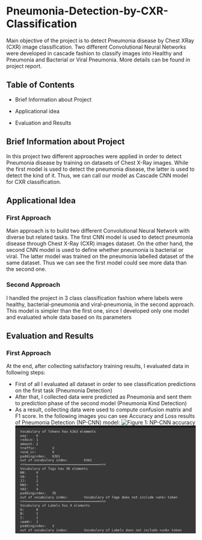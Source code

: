# Pneumonia-Detection-by-CXR-Classification
Main objective of the project is to detect Pneumonia disease by Chest XRay (CXR) image classification. Two different Convolutional Neural Networks were developed in cascade fashion to classify images into Healthy and Pneumonia and Bacterial or Viral Pneumonia. More details can be found in project report.

## Table of Contents
* Brief Information about Project
* Applicational idea

* Evaluation and Results

## Brief Information about Project
In this project two different approaches were applied in order to detect Pneumonia disease by training on datasets of Chest X-Ray images. While the first model is used to detect the pneumonia disease,
the latter is used to detect the kind of it. Thus, we can call our model as Cascade CNN model for CXR classification.

## Applicational Idea
### First Approach
Main approach is to build two different Convolutional Neural Network with diverse but related tasks. The first CNN model is used to detect pneumonia disease through Chest X-Ray (CXR) images dataset. On the other hand,
the second CNN model is used to define whether pneumonia is bacterial or viral. The latter model was trained on the pneumonia labelled dataset of the same dataset. Thus we can see the first model could see more data than the second one.

### Second Approach
I handled the project in 3 class classification fashion where labels were healthy, bacterial-pneumonia and viral-pneumonia, in the second approach. This model is simpler than the first one, since I developed only one model and
evaluated whole data based on its parameters

## Evaluation and Results
### First Approach
At the end, after collecting satisfactory training results, I evaluated data in following steps:
 * First of all I evaluated all dataset in order to see classification predictions on the first task (Pneumonia Detection)
 * After that, I collected data were predicted as Pneumonia and sent them to prediction phase of  the second model (Pneumonia Kind Detection)
 * As a result, collecting data were used to compute confusion matrix and F1 score.
 In the following images you can see Accuracy and Loss results of Pneumonia Detection (NP-CNN) model:
 ![Figure 1: NP-CNN accuracy](https://github.com/NamazovMN/Pneumonia-Detection-by-CXR-Classification/blob/master/accuracy_4.png)
 ![Figure 1: Samples from Vocabulary and Label Encodings](https://github.com/NamazovMN/BIO-classifier/blob/master/Screenshot%20from%202022-10-02%2014-07-49.png)
